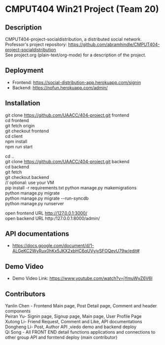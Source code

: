 # CMPUT404 Win21 Project (Team 20)

## Description
CMPUT404-project-socialdistribution, a distributed social network.<br/>
Professor's project repository: https://github.com/abramhindle/CMPUT404-project-socialdistribution<br/>
See project.org (plain-text/org-mode) for a description of the project.<br/>


## Deployment
* Frontend: https://social-distribution-app.herokuapp.com/signin<br/>
* Backend: https://nofun.herokuapp.com/admin/<br/>


## Installation
git clone https://github.com/UAACC/404-project.git frontend<br/>
cd frontend<br/>
git fetch origin<br/>
git checkout frontend<br/>
cd client<br/>
npm install<br/>
npm run start<br/>


cd ..<br/>
git clone https://github.com/UAACC/404-project.git backend<br/>
cd backend<br/>
git fetch<br/>
git checkout backend<br/>
// optional: use your VM<br/>
pip install -r requirements.txt
python manage.py makemigrations<br/>
python manage.py migrate<br/>
python manage.py migrate --run-syncdb<br/>
python manage.py runserver<br/>

open frontend URL http://127.0.0.1:3000/<br/>
open backend URL http:/127.0.0.1:8000/admin/<br/>

## API documentations
* https://docs.google.com/document/d/1-ALGeKC2WyRux0hKx5JKX2xbHC6qUVyiySFOQevU79w/edit# <br/>

## Demo Video
* Demo Video Link: https://www.youtube.com/watch?v=jYmuWyZ6V6I <br/>

## Contributors
Yanlin Chen - Frontend Main page, Post Detail page, Comment and header components <br/>
Peiran Yu- Signin page, Signup page, Main page, User Profile Page<br/>
Xutong Li- Friend Request, Comment and Like, API documentations <br/>
Dongheng Li- Post, Author API ,viedo demo and backend deploy<br/>
Qi Song - All FRONT END  detail functions applications and connections to other group API and forntend deploy (main contributor) <br />




